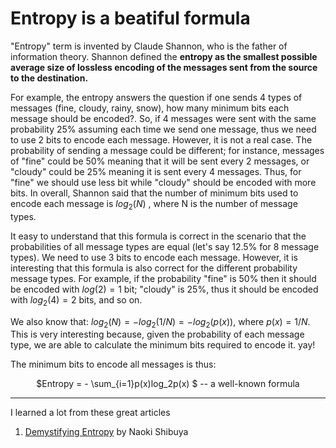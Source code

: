 # Entropy is a beatiful formula 

"Entropy" term is invented by Claude Shannon, who is the father of information theory.
Shannon defined the **entropy as the smallest possible average size of lossless encoding of the messages sent from the source to the destination.**

For example, the entropy answers the question if one sends 4 types of messages (fine, cloudy, rainy, snow), how many minimum bits each message should be encoded?. So, if 4 messages were sent with the same probability 25% assuming each time we send one message, thus we need to use 2 bits to encode each message. However, it is not a real case. The probability of sending a message could be different; for instance, messages of "fine" could be 50% meaning that it will be sent every 2 messages, or "cloudy" could be 25% meaning it is sent every 4 messages. Thus, for "fine" we should use less bit while "cloudy" should be encoded with more bits. In overall, Shannon said that the number of minimum bits used to encode each message is $log_2(N)$ , where N is the number of message types.


It easy to understand that this formula is correct in the scenario that the probabilities of all message types
are equal (let's say 12.5% for 8 message types). We need to use 3 bits to encode each message. However, it is interesting that this formula is also correct for the different probability message types. For example, if the probability "fine" is 50% then it should be encoded with $log(2) = 1$ bit; "cloudy" is 25%, thus it should be encoded with $log_2(4) = 2$ bits, and so on.

We also know that:
$log_2(N) = -log_2(1/N) = -log_2(p(x))$, where $p(x) = 1/N$. This is very interesting because, given the probability of each message type, we are able to calculate the minimum bits required to encode it. yay!

The  minimum bits to encode all messages is thus:
<p align="center"> $Entropy =  - \sum_{i=1}p(x)log_2p(x) $ -- a well-known formula </p>



***
I learned a lot from these great articles
1. [Demystifying Entropy](https://towardsdatascience.com/demystifying-entropy-f2c3221e2550) by Naoki Shibuya 


